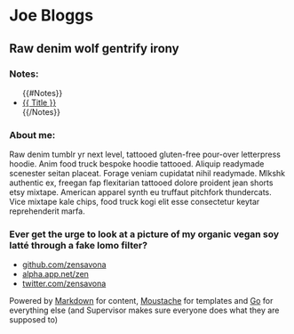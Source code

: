 # Joe Bloggs
## Raw denim wolf gentrify irony

### Notes:
<ul>
{{#Notes}}
<li><a href="note/{{Url}}.html">{{ Title }}</a></li>
{{/Notes}}
</ul>

### About me:
Raw denim tumblr yr next level, tattooed gluten-free pour-over letterpress hoodie. Anim food truck bespoke hoodie tattooed. Aliquip readymade scenester seitan placeat. Forage veniam cupidatat nihil readymade. Mlkshk authentic ex, freegan fap flexitarian tattooed dolore proident jean shorts etsy mixtape. American apparel synth eu truffaut pitchfork thundercats. Vice mixtape kale chips, food truck kogi elit esse consectetur keytar reprehenderit marfa.

### Ever get the urge to look at a picture of my organic vegan soy latté through a fake lomo filter? 
- [github.com/zensavona](http://github.com/zensavona/)
- [alpha.app.net/zen](https://alpha.app.net/zen)
- [twitter.com/zensavona](http://twitter.com/zensavona/)

Powered by [Markdown](http://daringfireball.net/projects/markdown/) for content, [Moustache](http://mustache.github.com/) for templates and [Go](http://golang.org/) for everything else (and Supervisor makes sure everyone does what they are supposed to)